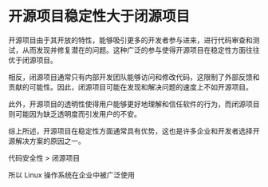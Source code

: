 # **开源项目稳定性大于闭源项目**

开源项目由于其开放的特性，能够吸引更多的开发者参与进来，进行代码审查和测试，从而发现并修复潜在的问题。这种广泛的参与使得开源项目在稳定性方面往往优于闭源项目。

相反，闭源项目通常只有内部开发团队能够访问和修改代码，这限制了外部反馈和贡献的可能性。因此，闭源项目可能在发现和解决问题的速度上不如开源项目。

此外，开源项目的透明性使得用户能够更好地理解和信任软件的行为，而闭源项目则可能因为缺乏透明度而引发用户的不安。

综上所述，开源项目在稳定性方面通常具有优势，这也是许多企业和开发者选择开源解决方案的原因之一。

代码安全性 > 闭源项目

所以 Linux 操作系统在企业中被广泛使用
